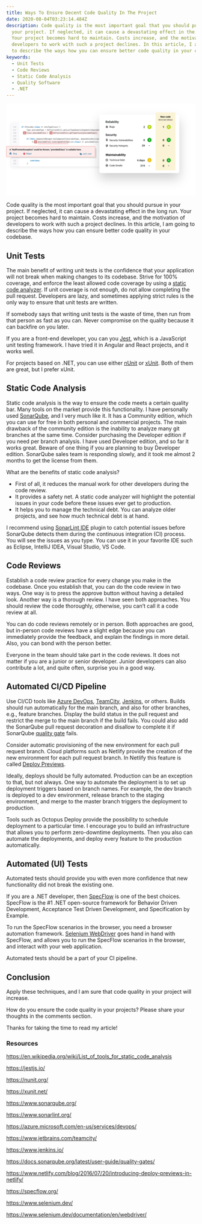 ```yaml
---
title: Ways To Ensure Decent Code Quality In The Project
date: 2020-08-04T03:23:14.484Z
description: Code quality is the most important goal that you should pursue in
  your project. If neglected, it can cause a devastating effect in the long run.
  Your project becomes hard to maintain. Costs increase, and the motivation of
  developers to work with such a project declines. In this article, I am going
  to describe the ways how you can ensure better code quality in your codebase.
keywords:
  - Unit Tests
  - Code Reviews
  - Static Code Analysis
  - Quality Software
  - .NET
---
```


![SonarQube Quality Metrics (https://www.sonarqube.org/)](sonarqube-analysis-result.png)

Code quality is the most important goal that you should pursue in your project. If neglected, it can cause a devastating effect in the long run. Your project becomes hard to maintain. Costs increase, and the motivation of developers to work with such a project declines. In this article, I am going to describe the ways how you can ensure better code quality in your codebase.

## Unit Tests

The main benefit of writing unit tests is the confidence that your application will not break when making changes to its codebase. Strive for 100% coverage, and enforce the least allowed code coverage by using a [static code analyzer](https://en.wikipedia.org/wiki/List_of_tools_for_static_code_analysis). If unit coverage is not enough, do not allow completing the pull request. Developers are lazy, and sometimes applying strict rules is the only way to ensure that unit tests are written.

If somebody says that writing unit tests is the waste of time, then run from that person as fast as you can. Never compromise on the quality because it can backfire on you later.

If you are a front-end developer, you can you [Jest](https://jestjs.io/), which is a JavaScript unit testing framework. I have tried it in Angular and React projects, and it works well.

For projects based on .NET, you can use either [nUnit](https://nunit.org/) or [xUnit](https://xunit.net/). Both of them are great, but I prefer xUnit.

## Static Code Analysis

Static code analysis is the way to ensure the code meets a certain quality bar. Many tools on the market provide this functionality. I have personally used [SonarQube](https://www.sonarqube.org/), and I very much like it. It has a Community edition, which you can use for free in both personal and commercial projects. The main drawback of the community edition is the inability to analyze many git branches at the same time. Consider purchasing the Developer edition if you need per branch analysis. I have used Developer edition, and so far it works great. Beware of one thing if you are planning to buy Developer edition. SonarQube sales team is responding slowly, and it took me almost 2 months to get the license from them.

What are the benefits of static code analysis?

* First of all, it reduces the manual work for other developers during the code review.
* It provides a safety net. A static code analyzer will highlight the potential issues in your code before these issues ever get to production.
* It helps you to manage the technical debt. You can analyze older projects, and see how much technical debt is at hand.

I recommend using [SonarLint IDE](https://www.sonarlint.org/) plugin to catch potential issues before SonarQube detects them during the continuous integration (CI) process. You will see the issues as you type. You can use it in your favorite IDE such as Eclipse, IntelliJ IDEA, Visual Studio, VS Code.

## Code Reviews

Establish a code review practice for every change you make in the codebase. Once you establish that, you can do the code review in two ways. One way is to press the approve button without having a detailed look. Another way is a thorough review. I have seen both approaches. You should review the code thoroughly, otherwise, you can’t call it a code review at all.

You can do code reviews remotely or in person. Both approaches are good, but in-person code reviews have a slight edge because you can immediately provide the feedback, and explain the findings in more detail. Also, you can bond with the person better.

Everyone in the team should take part in the code reviews. It does not matter if you are a junior or senior developer. Junior developers can also contribute a lot, and quite often, surprise you in a good way.

## Automated CI/CD Pipeline

Use CI/CD tools like [Azure DevOps](https://azure.microsoft.com/en-us/services/devops/), [TeamCity](https://www.jetbrains.com/teamcity/), [Jenkins](https://www.jenkins.io/), or others. Builds should run automatically for the main branch, and also for other branches, e.g., feature branches. Display the build status in the pull request and restrict the merge to the main branch if the build fails. You could also add the SonarQube pull request decoration and disallow to complete it if SonarQube [quality gate](https://docs.sonarqube.org/latest/user-guide/quality-gates/) fails.

Consider automatic provisioning of the new environment for each pull request branch. Cloud platforms such as Netlify provide the creation of the new environment for each pull request branch. In Netlify this feature is called [Deploy Previews](https://www.netlify.com/blog/2016/07/20/introducing-deploy-previews-in-netlify/).

Ideally, deploys should be fully automated. Production can be an exception to that, but not always. One way to automate the deployment is to set up deployment triggers based on branch names. For example, the dev branch is deployed to a dev environment, release branch to the staging environment, and merge to the master branch triggers the deployment to production.

Tools such as Octopus Deploy provide the possibility to schedule deployment to a particular time. I encourage you to build an infrastructure that allows you to perform zero-downtime deployments. Then you also can automate the deployments, and deploy every feature to the production automatically.

## Automated (UI) Tests

Automated tests should provide you with even more confidence that new functionality did not break the existing one.

If you are a .NET developer, then [SpecFlow](https://specflow.org/) is one of the best choices. SpecFlow is the #1 .NET open-source framework for Behavior Driven Development, Acceptance Test Driven Development, and Specification by Example.

To run the SpecFlow scenarios in the browser, you need a browser automation framework. [Selenium WebDriver](https://www.selenium.dev/documentation/en/webdriver/) goes hand in hand with SpecFlow, and allows you to run the SpecFlow scenarios in the browser, and interact with your web application.

Automated tests should be a part of your CI pipeline.

## Conclusion

Apply these techniques, and I am sure that code quality in your project will increase.

How do you ensure the code quality in your projects? Please share your thoughts in the comments section.

Thanks for taking the time to read my article!

### Resources

<https://en.wikipedia.org/wiki/List_of_tools_for_static_code_analysis>

<https://jestjs.io/>

<https://nunit.org/>

<https://xunit.net/>

<https://www.sonarqube.org/>

<https://www.sonarlint.org/>

<https://azure.microsoft.com/en-us/services/devops/>

<https://www.jetbrains.com/teamcity/>

<https://www.jenkins.io/>

<https://docs.sonarqube.org/latest/user-guide/quality-gates/>

<https://www.netlify.com/blog/2016/07/20/introducing-deploy-previews-in-netlify/>

<https://specflow.org/>

<https://www.selenium.dev/>

<https://www.selenium.dev/documentation/en/webdriver/>
